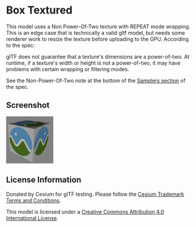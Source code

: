 # Box Textured

This model uses a Non Power-Of-Two texture with REPEAT mode wrapping.  This is an edge case that is technically a valid gltf model, but needs some renderer work to resize the texture before uploading to the GPU.  According to the spec:

glTF does not guarantee that a texture's dimensions are a power-of-two. At runtime, if a texture's width or height is not a power-of-two, it may have problems with certain wrapping or filtering modes.

See the Non-Power-Of-Two note at the bottom of the [Samplers section](https://github.com/KhronosGroup/glTF/tree/master/specification/2.0#samplers) of the spec.

## Screenshot

![screenshot](screenshot/screenshot.png)

## License Information

Donated by Cesium for glTF testing.  Please follow the [Cesium Trademark Terms and Conditions](https://github.com/AnalyticalGraphicsInc/cesium/wiki/CesiumTrademark.pdf).

This model is licensed under a [Creative Commons Attribution 4.0 International License](http://creativecommons.org/licenses/by/4.0/).
